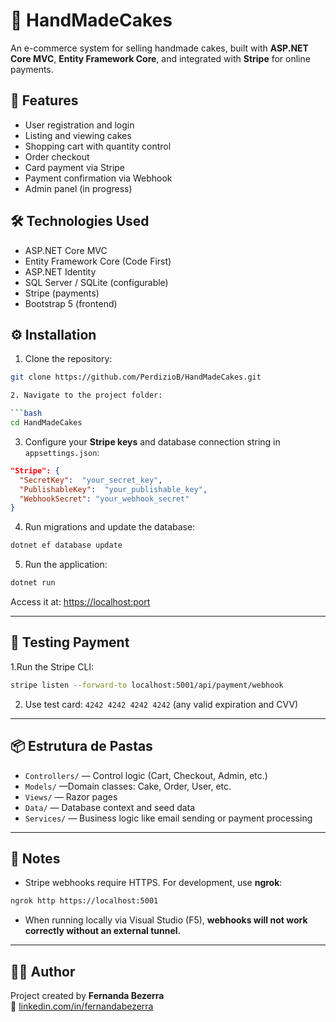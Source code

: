 # 🧁 HandMadeCakes

An e-commerce system for selling handmade cakes, built with **ASP.NET Core MVC**, **Entity Framework Core**, and integrated with **Stripe** for online payments.

## 🌟 Features

- User registration and login  
- Listing and viewing cakes  
- Shopping cart with quantity control  
- Order checkout  
- Card payment via Stripe  
- Payment confirmation via Webhook  
- Admin panel (in progress)  

## 🛠️ Technologies Used

- ASP.NET Core MVC  
- Entity Framework Core (Code First)  
- ASP.NET Identity  
- SQL Server / SQLite (configurable)  
- Stripe (payments)  
- Bootstrap 5 (frontend)  

## ⚙️ Installation

1. Clone the repository:

```bash
git clone https://github.com/PerdizioB/HandMadeCakes.git

2. Navigate to the project folder:

```bash
cd HandMadeCakes
```

3. Configure your **Stripe keys** and database connection string in `appsettings.json`:

```json
"Stripe": {
  "SecretKey":  "your_secret_key",
  "PublishableKey":  "your_publishable_key",
  "WebhookSecret": "your_webhook_secret"
}
```

4. Run migrations and update the database:
```bash
dotnet ef database update
```

5. Run the application:
```bash
dotnet run
```

Access it at: [https://localhost:port](https://localhost:port)

---

## 🧪 Testing Payment

1.Run the Stripe CLI:

```bash
stripe listen --forward-to localhost:5001/api/payment/webhook
```

2. Use test card: `4242 4242 4242 4242` (any valid expiration and CVV) 

---

## 📦 Estrutura de Pastas

- `Controllers/` — Control logic (Cart, Checkout, Admin, etc.)
- `Models/` —Domain classes: Cake, Order, User, etc.
- `Views/` — Razor pages
- `Data/` — Database context and seed data
- `Services/` —  Business logic like email sending or payment processing
---

## 📌 Notes

- Stripe webhooks require HTTPS. For development, use **ngrok**:

```bash
ngrok http https://localhost:5001
```

- When running locally via Visual Studio (F5), **webhooks will not work correctly without an external tunnel.**

---

## 👩‍💻 Author
Project created by **Fernanda Bezerra**  
🔗 [linkedin.com/in/fernandabezerra](https://linkedin.com/in/fernandabezerra)
